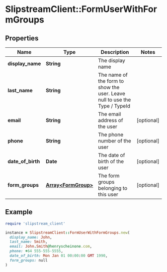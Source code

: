# SlipstreamClient::FormUserWithFormGroups

## Properties

| Name | Type | Description | Notes |
| ---- | ---- | ----------- | ----- |
| **display_name** | **String** | The display name |  |
| **last_name** | **String** | The name of the form to show the user. Leave null to use the Type / TypeId |  |
| **email** | **String** | The email address of the user | [optional] |
| **phone** | **String** | The phone number of the user | [optional] |
| **date_of_birth** | **Date** | The date of birth of the user | [optional] |
| **form_groups** | [**Array&lt;FormGroup&gt;**](FormGroup.md) | The form groups belonging to this user | [optional] |

## Example

```ruby
require 'slipstream_client'

instance = SlipstreamClient::FormUserWithFormGroups.new(
  display_name: John,
  last_name: Smith,
  email: John.Smith@henryscheinone.com,
  phone: +64 555-555-5555,
  date_of_birth: Mon Jan 01 00:00:00 GMT 1990,
  form_groups: null
)
```

